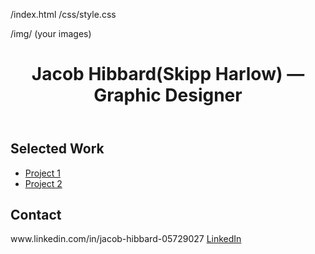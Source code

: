 /index.html
/css/style.css



/img/   (your images)


<!doctype html>
<html lang="en">
<head>
  <meta charset="utf-8">
  <meta name="viewport" content="width=device-width, initial-scale=1">
  <title>Jacob Hibbard(Skipp Harlow) — Portfolio</title>
  <link rel="stylesheet" href="css/style.css">
</head>
<body>
  <header><h1>Jacob Hibbard(Skipp Harlow) — Graphic Designer</h1></header>
  <main>
    <section>
      <h2>Selected Work</h2>
      <ul>
        <li><a href="project-1.html">Project 1</a></li>
        <li><a href="project-2.html">Project 2</a></li>
      </ul>
    </section>
    <section>
      <h2>Contact</h2>
      <p>www.linkedin.com/in/jacob-hibbard-05729027 <a href="https://www.linkedin.com/">LinkedIn</a></p>
    </section>
  </main>
</body>
</html>
